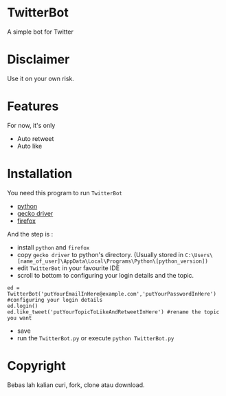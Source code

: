 # TwitterBot
A simple bot for Twitter

# Disclaimer
Use it on your own risk.

# Features
For now, it's only
* Auto retweet
* Auto like

# Installation
You need this program to run ```TwitterBot```
* [python](https://www.python.org/downloads/)
* [gecko driver](https://github.com/mozilla/geckodriver/releases/tag/v0.24.0)
* [firefox](https://www.mozilla.org/en-US/firefox/)

And the step is :
* install ```python``` and ```firefox```
* copy ```gecko driver``` to python's directory. (Usually stored in ```C:\Users\[name_of_user]\AppData\Local\Programs\Python\[python_version])```
* edit ```TwitterBot``` in your favourite IDE
* scroll to bottom to configuring your login details and the topic.
```
ed = TwitterBot('putYourEmailInHere@example.com','putYourPasswordInHere') #configuring your login details
ed.login()
ed.like_tweet('putYourTopicToLikeAndRetweetInHere') #rename the topic you want
```
* save
* run the ```TwitterBot.py``` or execute
```python TwitterBot.py```

# Copyright
Bebas lah kalian curi, fork, clone atau download.
